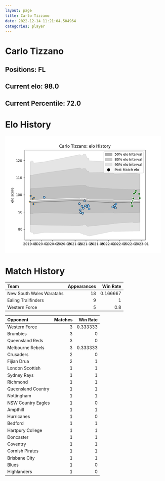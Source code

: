 ```yaml
---  
layout: page  
title: Carlo Tizzano  
date: 2022-12-14 11:21:04.504964  
categories: player  
---
```

# Carlo Tizzano

## Positions: FL

## Current elo: 98.0

## Current Percentile: 72.0

# Elo History


![elo history](history_CarloTizzano.png)
# Match History


| Team                     |   Appearances |   Win Rate |
|:-------------------------|--------------:|-----------:|
| New South Wales Waratahs |            18 |   0.166667 |
| Ealing Trailfinders      |             9 |   1        |
| Western Force            |             5 |   0.8      |

| Opponent           |   Matches |   Win Rate |
|:-------------------|----------:|-----------:|
| Western Force      |         3 |   0.333333 |
| Brumbies           |         3 |   0        |
| Queensland Reds    |         3 |   0        |
| Melbourne Rebels   |         3 |   0.333333 |
| Crusaders          |         2 |   0        |
| Fijian Drua        |         2 |   1        |
| London Scottish    |         1 |   1        |
| Sydney Rays        |         1 |   1        |
| Richmond           |         1 |   1        |
| Queensland Country |         1 |   1        |
| Nottingham         |         1 |   1        |
| NSW Country Eagles |         1 |   0        |
| Ampthill           |         1 |   1        |
| Hurricanes         |         1 |   0        |
| Bedford            |         1 |   1        |
| Hartpury College   |         1 |   1        |
| Doncaster          |         1 |   1        |
| Coventry           |         1 |   1        |
| Cornish Pirates    |         1 |   1        |
| Brisbane City      |         1 |   1        |
| Blues              |         1 |   0        |
| Highlanders        |         1 |   0        |